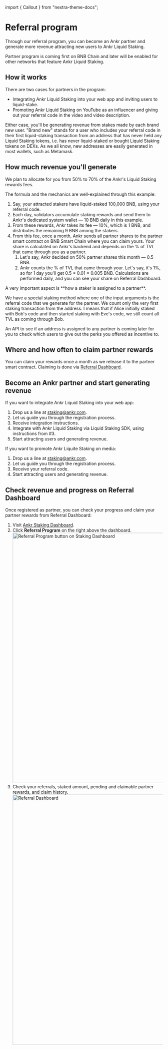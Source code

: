 import { Callout } from "nextra-theme-docs";

# Referral program 
Through our referral program, you can become an Ankr partner and generate more revenue attracting new users to Ankr Liquid Staking.

<Callout type="info" emoji="ℹ">
Partner program is coming first on BNB Chain and later will be enabled for other networks that feature Ankr Liquid Staking.
</Callout>

## How it works
There are two cases for partners in the program:
* Integrating Ankr Liquid Staking into your web app and inviting users to liquid-stake.
* Promoting Ankr Liquid Staking on YouTube as an influencer and giving out your referral code in the video and video description.

Either case, you'll be generating revenue from stakes made by each brand new user. 
"Brand new" stands for a user who includes your referral code in their first liquid-staking transaction from an address that has never held any Liquid Staking tokens, i.e. has never liquid-staked or bought Liquid Staking tokens on DEXs.
As we all know, new addresses are easily generated in most wallets, such as Metamask.

## How much revenue you'll generate
We plan to allocate for you from 50% to 70% of the Ankr's Liquid Staking rewards fees.

The formula and the mechanics are well-explained through this example:
1. Say, your attracted stakers have liquid-staked 100,000 BNB, using your referral code.
2. Each day, validators accumulate staking rewards and send them to Ankr's dedicated system wallet — 10 BNB daily in this example.
3. From these rewards, Ankr takes its fee — 10%, which is 1 BNB, and distributes the remaining 9 BNB among the stakers.
4. From this fee, once a month, Ankr sends all partner shares to the partner smart contract on BNB Smart Chain where you can claim yours. 
   Your share is calculated on Ankr's backend and depends on the % of TVL that came through you as a partner.
   1. Let's say, Ankr decided on 50% partner shares this month — 0.5 BNB.
   2. Ankr counts the % of TVL that came through your. Let's say, it's 1%, so for 1 day you'll get 0.5 * 0.01 = 0.005 BNB. Calculations are performed daily, and you can see your share on Referral Dashboard.
   
<Callout type="info" emoji="ℹ">
A very important aspect is **how a staker is assigned to a partner**.

We have a special staking method where one of the input arguments is the referral code that we generate for the partner.
We count only the very first staking transaction from the address. 
I means that if Alice initially staked with Bob's code and then started staking with Eve's code, we still count all TVL as coming through Bob. 

An API to see if an address is assigned to any partner is coming later for you to check which users to give out the perks you offered as incentive to.
</Callout>

## Where and how often to claim partner rewards 
You can claim your rewards once a month as we release it to the partner smart contract.
Claiming is done via [Referral Dashboard](/staking/for-integrators/referral-program/overview/#check-revenue-and-progress-on-referral-dashboard).

## Become an Ankr partner and start generating revenue
If you want to integrate Ankr Liquid Staking into your web app:
1. Drop us a line at [staking@ankr.com](mailto:staking@ankr.com).
2. Let us guide you through the registration process.
3. Receive integration instructions.
4. Integrate with Ankr Liquid Staking via Liquid Staking SDK, using instructions from #3.
5. Start attracting users and generating revenue.

If you want to promote Ankr Liquite Staking on media:
1. Drop us a line at [staking@ankr.com](mailto:staking@ankr.com).
2. Let us guide you through the registration process.
3. Receive your referral code.
4. Start attracting users and generating revenue.

## Check revenue and progress on Referral Dashboard
Once registered as partner, you can check your progress and claim your partner rewards from Referral Dashboard:
1. Visit [Ankr Staking Dashboard](https://www.ankr.com/staking/dashboard/).
2. Click **Referral Program** on the right above the dashboard.
   <img src="/docs/staking/referral-program/referral-program-button-on-staking-dashboard.jpg" alt="Referral Program button on Staking Dashboard" class="responsive-pic" width="800" />
3. Check your referrals, staked amount, pending and claimable partner rewards, and claim history.
   <img src="/docs/staking/referral-program/referral-dashboard.jpg" alt="Referral Dashboard" class="responsive-pic" width="800" />
